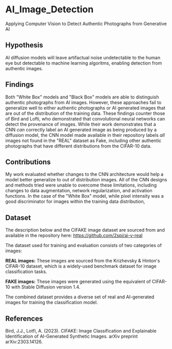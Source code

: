 # AI_Image_Detection
Applying Computer Vision to Detect Authentic Photographs from Generative AI

## Hypothesis

AI diffusion models will leave artifactual noise undetectable to the human eye but detectable to machine learning algoritms, enabling detection from authentic images.

## Findings

Both "White Box" models and "Black Box" models are able to distinguish authentic photographs from AI images. However, these approaches fail to generalize well to either authentic photographs or AI generated images that are out of the distribution of the training data. These findings counter those of Bird and Lofti, who demonstrated that convolutional neural networks can detect the provenance of images. While their work demonstrates that a CNN *can* correctly label an AI generated image as being produced by a diffusion model, the CNN model made available in their repository labels *all* images not found in the "REAL" dataset as Fake, including other authentic photographs that have different distributions from the CIFAR-10 data.

## Contributions

My work evaluated whether changes to the CNN architecture would help a model better generalize to out of distribution images. All of the CNN designs and methods tried were unable to overcome these limitations, including changes to data augmentation, network regularization, and activation functions. In the case of the "White Box" model, while pixel intensity was a good discriminator for images within the training data distribution, 

## Dataset

The description below and the CIFAKE image dataset are sourced from and available in the repository here: https://github.com/2spi/ai-v-real

The dataset used for training and evaluation consists of two categories of images:

<b>REAL images:</b> These images are sourced from the Krizhevsky & Hinton's CIFAR-10 dataset, which is a widely-used benchmark dataset for image classification tasks.<br>

<b>FAKE images:</b> These images were generated using the equivalent of CIFAR-10 with Stable Diffusion version 1.4.

The combined dataset provides a diverse set of real and AI-generated images for training the classification model.

## References

Bird, J.J., Lotfi, A. (2023). CIFAKE: Image Classification and Explainable Identification of AI-Generated Synthetic Images. arXiv preprint arXiv:2303.14126.
